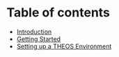 # Table of contents

* [Introduction](README.md)
* [Getting Started](untitled.md)
* [Setting up a THEOS Environment](setting-up-a-theos-environment.md)

